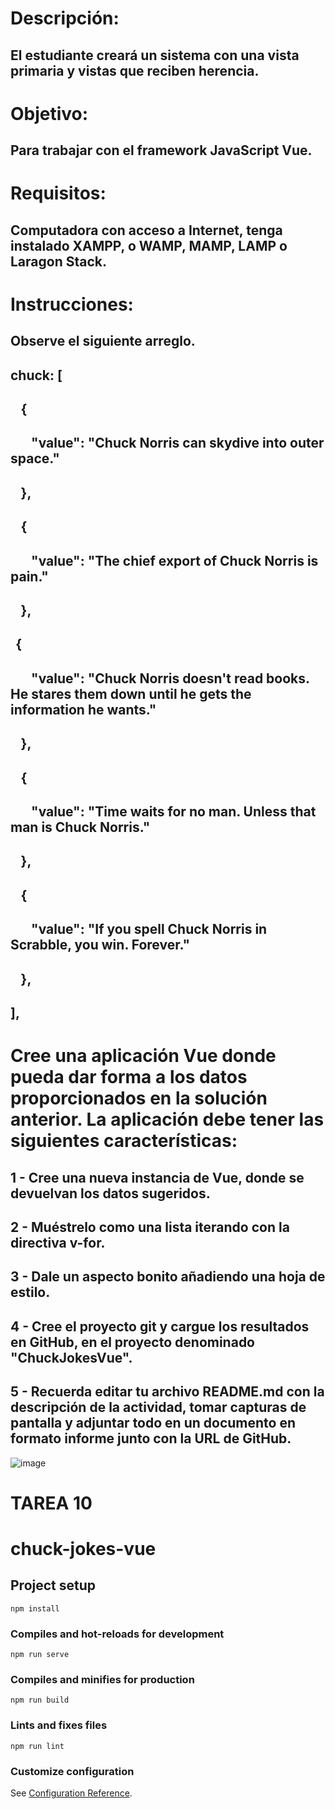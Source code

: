 # Descripción:
## El estudiante creará un sistema con una vista primaria y vistas que reciben herencia.

# Objetivo:
## Para trabajar con el framework JavaScript Vue.

# Requisitos:
## Computadora con acceso a Internet, tenga instalado XAMPP, o WAMP, MAMP, LAMP o Laragon Stack.

# Instrucciones:
## Observe el siguiente arreglo.

## chuck: [ 
##     { 
##         "value": "Chuck Norris can skydive into outer space." 
##     }, 
##     { 
##         "value": "The chief export of Chuck Norris is pain." 
##     }, 
##    { 
##         "value": "Chuck Norris doesn't read books. He stares them down until he gets the information he wants." 
##     }, 
##     { 
##         "value": "Time waits for no man. Unless that man is Chuck Norris." 
##     }, 
##     { 
##         "value": "If you spell Chuck Norris in Scrabble, you win. Forever." 
##     }, 
## ], 

 

# Cree una aplicación Vue donde pueda dar forma a los datos proporcionados en la solución anterior. La aplicación debe tener las siguientes características:

## 1 - Cree una nueva instancia de Vue, donde se devuelvan los datos sugeridos.
## 2 - Muéstrelo como una lista iterando con la directiva v-for.
## 3 - Dale un aspecto bonito añadiendo una hoja de estilo.
## 4 - Cree el proyecto git y cargue los resultados en GitHub, en el proyecto denominado "ChuckJokesVue".
## 5 - Recuerda editar tu archivo README.md con la descripción de la actividad, tomar capturas de pantalla y adjuntar todo en un documento en formato informe junto con la URL de GitHub.



![image](https://github.com/Lapituda/ChuckJokesVue/assets/102392241/e7a999a8-44da-4683-a7e8-9bb61a4ccd10)

# TAREA 10
## 


# chuck-jokes-vue

## Project setup
```
npm install
```

### Compiles and hot-reloads for development
```
npm run serve
```

### Compiles and minifies for production
```
npm run build
```

### Lints and fixes files
```
npm run lint
```

### Customize configuration
See [Configuration Reference](https://cli.vuejs.org/config/).
